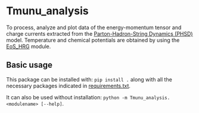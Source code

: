 # Tmunu_analysis

To process, analyze and plot data of the energy-momentum tensor and charge currents extracted from the [Parton-Hadron-String Dynamics (PHSD)](https://theory.gsi.de/~ebratkov/phsd-project/PHSD/index1.html) model.
Temperature and chemical potentials are obtained by using the [EoS_HRG](https://github.com/pierre-moreau/EoS_HRG) module.

## Basic usage

This package can be installed with: ``pip install .`` along with all the necessary packages indicated in [requirements.txt](requirements.txt). 

It can also be used without installation: ``python -m Tmunu_analysis.<modulename> [--help]``. 